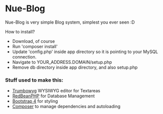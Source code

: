 # Nue-Blog

Nue-Blog is very simple Blog system, simplest you ever seen :D


How to install?

 * Download, of course
 * Run 'composer install'
 * Update 'config.php' inside app directory so it is pointing to your MySQL connection.
 * Navigate to YOUR_ADDRESS.DOMAIN/setup.php
 * Remove db directory inside app directory, and also setup.php




### Stuff used to make this:

 * [Trumbowyg](https://alex-d.github.io/Trumbowyg/) WYSIWYG editor for Textareas
 * [RedBeanPHP](https://github.com/gabordemooij/redbean/) for Database Management
 * [Bootstrap 4](https://github.com/twbs/bootstrap) for styling
 * [Composer](https://github.com/composer/composer) to manage dependencies and autoloading
